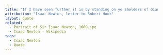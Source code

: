 ```yaml
---
title: "If I have seen further it is by standing on ye sholders of Giants."
attribution: "Isaac Newton, letter to Robert Hook"
layout: quote
related:
  - Portrait_of_Sir_Isaac_Newton,_1689.jpg
  - Isaac Newton - Wikipedia
tags:
  - Isaac Newton
  - Quote
---
```

